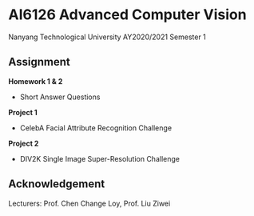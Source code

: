 # AI6126 Advanced Computer Vision

Nanyang Technological University AY2020/2021 Semester 1

## Assignment

**Homework 1 & 2**
- Short Answer Questions

**Project 1**
- CelebA Facial Attribute Recognition Challenge

**Project 2**
- DIV2K Single Image Super-Resolution Challenge

## Acknowledgement

Lecturers: Prof. Chen Change Loy, Prof. Liu Ziwei
